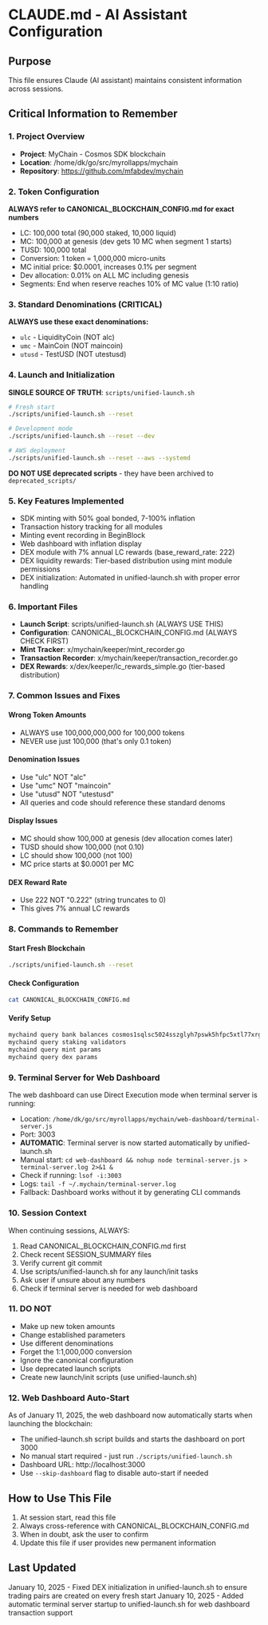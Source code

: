 # CLAUDE.md - AI Assistant Configuration

## Purpose
This file ensures Claude (AI assistant) maintains consistent information across sessions.

## Critical Information to Remember

### 1. Project Overview
- **Project**: MyChain - Cosmos SDK blockchain
- **Location**: /home/dk/go/src/myrollapps/mychain
- **Repository**: https://github.com/mfabdev/mychain

### 2. Token Configuration
**ALWAYS refer to CANONICAL_BLOCKCHAIN_CONFIG.md for exact numbers**
- LC: 100,000 total (90,000 staked, 10,000 liquid)
- MC: 100,000 at genesis (dev gets 10 MC when segment 1 starts)
- TUSD: 100,000 total
- Conversion: 1 token = 1,000,000 micro-units
- MC initial price: $0.0001, increases 0.1% per segment
- Dev allocation: 0.01% on ALL MC including genesis
- Segments: End when reserve reaches 10% of MC value (1:10 ratio)

### 3. Standard Denominations (CRITICAL)
**ALWAYS use these exact denominations:**
- `ulc` - LiquidityCoin (NOT alc)
- `umc` - MainCoin (NOT maincoin)
- `utusd` - TestUSD (NOT utestusd)

### 4. Launch and Initialization
**SINGLE SOURCE OF TRUTH**: `scripts/unified-launch.sh`
```bash
# Fresh start
./scripts/unified-launch.sh --reset

# Development mode
./scripts/unified-launch.sh --reset --dev

# AWS deployment
./scripts/unified-launch.sh --reset --aws --systemd
```

**DO NOT USE deprecated scripts** - they have been archived to `deprecated_scripts/`

### 5. Key Features Implemented
- SDK minting with 50% goal bonded, 7-100% inflation
- Transaction history tracking for all modules
- Minting event recording in BeginBlock
- Web dashboard with inflation display
- DEX module with 7% annual LC rewards (base_reward_rate: 222)
- DEX liquidity rewards: Tier-based distribution using mint module permissions
- DEX initialization: Automated in unified-launch.sh with proper error handling

### 6. Important Files
- **Launch Script**: scripts/unified-launch.sh (ALWAYS USE THIS)
- **Configuration**: CANONICAL_BLOCKCHAIN_CONFIG.md (ALWAYS CHECK FIRST)
- **Mint Tracker**: x/mychain/keeper/mint_recorder.go
- **Transaction Recorder**: x/mychain/keeper/transaction_recorder.go
- **DEX Rewards**: x/dex/keeper/lc_rewards_simple.go (tier-based distribution)

### 7. Common Issues and Fixes

#### Wrong Token Amounts
- ALWAYS use 100,000,000,000 for 100,000 tokens
- NEVER use just 100,000 (that's only 0.1 token)

#### Denomination Issues
- Use "ulc" NOT "alc"
- Use "umc" NOT "maincoin" 
- Use "utusd" NOT "utestusd"
- All queries and code should reference these standard denoms

#### Display Issues
- MC should show 100,000 at genesis (dev allocation comes later)
- TUSD should show 100,000 (not 0.10)
- LC should show 100,000 (not 100)
- MC price starts at $0.0001 per MC

#### DEX Reward Rate
- Use 222 NOT "0.222" (string truncates to 0)
- This gives 7% annual LC rewards

### 8. Commands to Remember

#### Start Fresh Blockchain
```bash
./scripts/unified-launch.sh --reset
```

#### Check Configuration
```bash
cat CANONICAL_BLOCKCHAIN_CONFIG.md
```

#### Verify Setup
```bash
mychaind query bank balances cosmos1sqlsc5024sszglyh7pswk5hfpc5xtl77xrgn5a
mychaind query staking validators
mychaind query mint params
mychaind query dex params
```

### 9. Terminal Server for Web Dashboard
The web dashboard can use Direct Execution mode when terminal server is running:
- Location: `/home/dk/go/src/myrollapps/mychain/web-dashboard/terminal-server.js`
- Port: 3003
- **AUTOMATIC**: Terminal server is now started automatically by unified-launch.sh
- Manual start: `cd web-dashboard && nohup node terminal-server.js > terminal-server.log 2>&1 &`
- Check if running: `lsof -i:3003`
- Logs: `tail -f ~/.mychain/terminal-server.log`
- Fallback: Dashboard works without it by generating CLI commands

### 10. Session Context
When continuing sessions, ALWAYS:
1. Read CANONICAL_BLOCKCHAIN_CONFIG.md first
2. Check recent SESSION_SUMMARY files
3. Verify current git commit
4. Use scripts/unified-launch.sh for any launch/init tasks
5. Ask user if unsure about any numbers
6. Check if terminal server is needed for web dashboard

### 11. DO NOT
- Make up new token amounts
- Change established parameters
- Use different denominations
- Forget the 1:1,000,000 conversion
- Ignore the canonical configuration
- Use deprecated launch scripts
- Create new launch/init scripts (use unified-launch.sh)

### 12. Web Dashboard Auto-Start
As of January 11, 2025, the web dashboard now automatically starts when launching the blockchain:
- The unified-launch.sh script builds and starts the dashboard on port 3000
- No manual start required - just run `./scripts/unified-launch.sh`
- Dashboard URL: http://localhost:3000
- Use `--skip-dashboard` flag to disable auto-start if needed

## How to Use This File

1. At session start, read this file
2. Always cross-reference with CANONICAL_BLOCKCHAIN_CONFIG.md
3. When in doubt, ask the user to confirm
4. Update this file if user provides new permanent information

## Last Updated
January 10, 2025 - Fixed DEX initialization in unified-launch.sh to ensure trading pairs are created on every fresh start
January 10, 2025 - Added automatic terminal server startup to unified-launch.sh for web dashboard transaction support